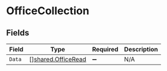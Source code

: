 # OfficeCollection


## Fields

| Field                                                    | Type                                                     | Required                                                 | Description                                              |
| -------------------------------------------------------- | -------------------------------------------------------- | -------------------------------------------------------- | -------------------------------------------------------- |
| `Data`                                                   | [][shared.OfficeRead](../../models/shared/officeread.md) | :heavy_minus_sign:                                       | N/A                                                      |